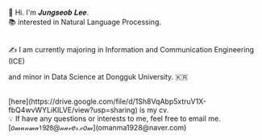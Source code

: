 👻 Hi. I'm 𝑱𝒖𝒏𝒈𝒔𝒆𝒐𝒃 𝑳𝒆𝒆. 
<br>
📚 interested in Natural Language Processing.

<br>
✍ I am currently majoring in Information and Communication Engineering (ICE)

and minor in Data Science at Dongguk University. 🇰🇷

<br>
[here](https://drive.google.com/file/d/1Sh8VqAbp5xtruV1X-fbQ4wvWYLiKILVE/view?usp=sharing) is my cv.

<br>
💡 If have any questions or interests to me, feel free to email me.
<br>
[𝑜𝓂𝒶𝓃𝓂𝒶𝟣𝟫𝟤𝟪@𝓃𝒶𝓋𝑒𝓇.𝒸𝑜𝓂](omanma1928@naver.com)

<!--

**js-lee-AI/js-lee-AI** is a ✨ _special_ ✨ repository because its `README.md` (this file) appears on your GitHub profile.

Here are some ideas to get you started:
- Hi there 👋
- 🔭 I’m currently working on ...
- 🌱 I’m currently learning ...
- 👯 I’m looking to collaborate on ...
- 🤔 I’m looking for help with ...
- 💬 Ask me about ...
- 📫 How to reach me: ...
- 😄 Pronouns: ...
- ⚡ Fun fact: ...
- 👻
-->
